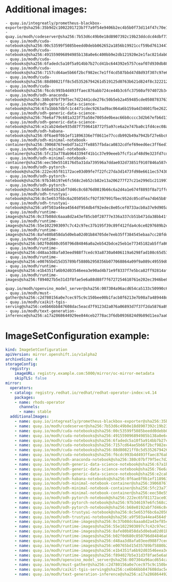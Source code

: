# Additional images:
    - quay.io/integreatly/prometheus-blackbox-exporter@sha256:35b9d2c1002201723b7f7a9f54e9406b2ec4b5b0f73d114f47c70e15956103b5
    - quay.io/modh/codeserver@sha256:7b53d6c49b0e18d8907392c19b23ddcdcd4dbf730853ccdf153358ca81b2c523
    - quay.io/modh/cuda-notebooks@sha256:00c53599f5085beedd0debb062652a1856b19921ccf59bd76134471d24c3fa7d
    - quay.io/modh/cuda-notebooks@sha256:491559096894985b138a0e6c400bb9e2db121920e2e1fac821dab07bd7619da3
    - quay.io/modh/cuda-notebooks@sha256:6fadedc5a10f5a914bb7b27cd41bc644392e5757ceaf07d930db884112054265
    - quay.io/modh/cuda-notebooks@sha256:7157cd64ae5b66f2bcf982ec7e1ff4cd587bbd47d8d93f307c97e66097cdc0b8
    - quay.io/modh/cuda-notebooks@sha256:88d80821ff8c5d53526794261d519125d0763b621d824f8c3222127dab7b6cc8
    - quay.io/modh/cuda-notebooks@sha256:f6cdc993b4d493ffaec876abb724ce44b3c6fc37560af974072b346e45ac1a3b
    - quay.io/modh/odh-anaconda-notebook@sha256:380c07bf79f5ec7d22441cde276c50b5eb2a459485cde05087837639a566ae3d
    - quay.io/modh/odh-generic-data-science-notebook@sha256:67a1bbb7dbfc1c4471cdec9263ad9ac064a6b159a4d34601fbe26229acad0f67
    - quay.io/modh/odh-generic-data-science-notebook@sha256:76e6af79c601a323f75a58e7005de0beac66b8cccc3d2b67efb6d11d85f0cfa1
    - quay.io/modh/odh-generic-data-science-notebook@sha256:e2cab24ebe935d87f7596418772f5a97ce6a2e747ba0c1fd4cec08a728e99403
    - quay.io/modh/odh-habana-notebooks@sha256:0f6ae8f0b1ef11896336e7f8611e77ccdb992b49a7942bf27e6bc64d73205d05
    - quay.io/modh/odh-minimal-notebook-container@sha256:39068767eebdf3a127fe8857fbdaca0832cdfef69eed6ec3ff6ed1858029420f
    - quay.io/modh/odh-minimal-notebook-container@sha256:5fc23a778ab9643394f41b1c37e99eeeb7fcf1caf48d9e323fd7cde8cff59a3c
    - quay.io/modh/odh-minimal-notebook-container@sha256:eec50e5518176d5a31da739596a7ddae032d73851f9107846a587442ebd10a82
    - quay.io/modh/odh-pytorch-notebook@sha256:222ec65f81172ace03d09fe7f22fc27da3d1473fd98e6611ec57430e1f31ad35
    - quay.io/modh/odh-pytorch-notebook@sha256:97b346197e6fc568c2eb52cb82e13a206277f27c21e299d1c211997f140f638b
    - quay.io/modh/odh-pytorch-notebook@sha256:b68e0192abf7d46c8c6876d0819b66c6a2d4a1e674f8893f8a71ffdcba96866c
    - quay.io/modh/odh-trustyai-notebook@sha256:8c5e653f6bc6a2050565cf92f397991fbec952dc05cdfea74b65b8fd3047c9d4
    - quay.io/modh/odh-trustyai-notebook@sha256:a9f503a44ea4564df954db4f92edec8e05cef0733acb0a37e9d905a21eb9eb2e
    - quay.io/modh/runtime-images@sha256:0c37b08dc6aaa8d2a43ef85cb0f28777e336a337cb51b471da38bb41f57066a5
    - quay.io/modh/runtime-images@sha256:55e1022903097c7c42c97ec37b195f39c89f412fda4c6ce0297689b2e90cf4f9
    - quay.io/modh/runtime-images@sha256:8afe80b858da5d0eba02d01b84705de7eeb35ff384545ebaa7cc28fddfae0e51
    - quay.io/modh/runtime-images@sha256:b02f0d680c050796d84846a0a2eb542bdce25eb1e77345182ab5ffa86a9e8755
    - quay.io/modh/runtime-images@sha256:d48aa3d8afa03eed988f7cedc93a8730a0406119a6298fad108c65d531902417
    - quay.io/modh/runtime-images@sha256:e00765bd15d35789bf5880b2958356b077068864a09f9a089c49559d0fab6646
    - quay.io/modh/runtime-images@sha256:e1b4351fa6b92d03546eea3e90ad4b71e9f8337f7e5bca82ff92814af3d6ad21
    - quay.io/modh/runtime-images@sha256:f894027b5e31d3f8fae5e6a88d88f7f6727254610761e202ec3946be8df9e627
    - quay.io/modh/openvino_model_server@sha256:007304a96acd654ca5133c50990c6785464fcea44304c8a846d3279b9c83a9d4
    - quay.io/modh/must-gather@sha256:c2d780156a0e7cec975c9c150bee00b1facb8f6213e7b98a7a489448d76dfd94
    - quay.io/modh/caikit-tgis-serving@sha256:ce6b66bb847608dac5eacd7f9123d2a076a06893d7f37f2da5876a8930527513
    - quay.io/modh/text-generation-inference@sha256:a17a2868644929ee844ceb2778ac3f6db0936824d9b89d11ea7aa059466fcd0b


# ImageSetConfiguration example:
```yaml
kind: ImageSetConfiguration
apiVersion: mirror.openshift.io/v1alpha2
archiveSize: 4
storageConfig:
  registry: 
    imageURL: registry.example.com:5000/mirror/oc-mirror-metadata
    skipTLS: false                       
mirror:
  operators:
  - catalog: registry.redhat.io/redhat/redhat-operator-index:v4.14
    packages:
    - name: rhods-operator
      channels:
      - name: stable
  additionalImages:   
    - name: quay.io/integreatly/prometheus-blackbox-exporter@sha256:35b9d2c1002201723b7f7a9f54e9406b2ec4b5b0f73d114f47c70e15956103b5
    - name: quay.io/modh/codeserver@sha256:7b53d6c49b0e18d8907392c19b23ddcdcd4dbf730853ccdf153358ca81b2c523
    - name: quay.io/modh/cuda-notebooks@sha256:00c53599f5085beedd0debb062652a1856b19921ccf59bd76134471d24c3fa7d
    - name: quay.io/modh/cuda-notebooks@sha256:491559096894985b138a0e6c400bb9e2db121920e2e1fac821dab07bd7619da3
    - name: quay.io/modh/cuda-notebooks@sha256:6fadedc5a10f5a914bb7b27cd41bc644392e5757ceaf07d930db884112054265
    - name: quay.io/modh/cuda-notebooks@sha256:7157cd64ae5b66f2bcf982ec7e1ff4cd587bbd47d8d93f307c97e66097cdc0b8
    - name: quay.io/modh/cuda-notebooks@sha256:88d80821ff8c5d53526794261d519125d0763b621d824f8c3222127dab7b6cc8
    - name: quay.io/modh/cuda-notebooks@sha256:f6cdc993b4d493ffaec876abb724ce44b3c6fc37560af974072b346e45ac1a3b
    - name: quay.io/modh/odh-anaconda-notebook@sha256:380c07bf79f5ec7d22441cde276c50b5eb2a459485cde05087837639a566ae3d
    - name: quay.io/modh/odh-generic-data-science-notebook@sha256:67a1bbb7dbfc1c4471cdec9263ad9ac064a6b159a4d34601fbe26229acad0f67
    - name: quay.io/modh/odh-generic-data-science-notebook@sha256:76e6af79c601a323f75a58e7005de0beac66b8cccc3d2b67efb6d11d85f0cfa1
    - name: quay.io/modh/odh-generic-data-science-notebook@sha256:e2cab24ebe935d87f7596418772f5a97ce6a2e747ba0c1fd4cec08a728e99403
    - name: quay.io/modh/odh-habana-notebooks@sha256:0f6ae8f0b1ef11896336e7f8611e77ccdb992b49a7942bf27e6bc64d73205d05
    - name: quay.io/modh/odh-minimal-notebook-container@sha256:39068767eebdf3a127fe8857fbdaca0832cdfef69eed6ec3ff6ed1858029420f
    - name: quay.io/modh/odh-minimal-notebook-container@sha256:5fc23a778ab9643394f41b1c37e99eeeb7fcf1caf48d9e323fd7cde8cff59a3c
    - name: quay.io/modh/odh-minimal-notebook-container@sha256:eec50e5518176d5a31da739596a7ddae032d73851f9107846a587442ebd10a82
    - name: quay.io/modh/odh-pytorch-notebook@sha256:222ec65f81172ace03d09fe7f22fc27da3d1473fd98e6611ec57430e1f31ad35
    - name: quay.io/modh/odh-pytorch-notebook@sha256:97b346197e6fc568c2eb52cb82e13a206277f27c21e299d1c211997f140f638b
    - name: quay.io/modh/odh-pytorch-notebook@sha256:b68e0192abf7d46c8c6876d0819b66c6a2d4a1e674f8893f8a71ffdcba96866c
    - name: quay.io/modh/odh-trustyai-notebook@sha256:8c5e653f6bc6a2050565cf92f397991fbec952dc05cdfea74b65b8fd3047c9d4
    - name: quay.io/modh/odh-trustyai-notebook@sha256:a9f503a44ea4564df954db4f92edec8e05cef0733acb0a37e9d905a21eb9eb2e
    - name: quay.io/modh/runtime-images@sha256:0c37b08dc6aaa8d2a43ef85cb0f28777e336a337cb51b471da38bb41f57066a5
    - name: quay.io/modh/runtime-images@sha256:55e1022903097c7c42c97ec37b195f39c89f412fda4c6ce0297689b2e90cf4f9
    - name: quay.io/modh/runtime-images@sha256:8afe80b858da5d0eba02d01b84705de7eeb35ff384545ebaa7cc28fddfae0e51
    - name: quay.io/modh/runtime-images@sha256:b02f0d680c050796d84846a0a2eb542bdce25eb1e77345182ab5ffa86a9e8755
    - name: quay.io/modh/runtime-images@sha256:d48aa3d8afa03eed988f7cedc93a8730a0406119a6298fad108c65d531902417
    - name: quay.io/modh/runtime-images@sha256:e00765bd15d35789bf5880b2958356b077068864a09f9a089c49559d0fab6646
    - name: quay.io/modh/runtime-images@sha256:e1b4351fa6b92d03546eea3e90ad4b71e9f8337f7e5bca82ff92814af3d6ad21
    - name: quay.io/modh/runtime-images@sha256:f894027b5e31d3f8fae5e6a88d88f7f6727254610761e202ec3946be8df9e627
    - name: quay.io/modh/openvino_model_server@sha256:007304a96acd654ca5133c50990c6785464fcea44304c8a846d3279b9c83a9d4
    - name: quay.io/modh/must-gather@sha256:c2d780156a0e7cec975c9c150bee00b1facb8f6213e7b98a7a489448d76dfd94
    - name: quay.io/modh/caikit-tgis-serving@sha256:ce6b66bb847608dac5eacd7f9123d2a076a06893d7f37f2da5876a8930527513
    - name: quay.io/modh/text-generation-inference@sha256:a17a2868644929ee844ceb2778ac3f6db0936824d9b89d11ea7aa059466fcd0b

```
